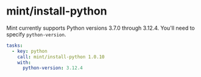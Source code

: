 # mint/install-python

Mint currently supports Python versions 3.7.0 through 3.12.4. You'll need to specify `python-version`.

```yaml
tasks:
  - key: python
    call: mint/install-python 1.0.10
    with:
      python-version: 3.12.4
```
